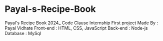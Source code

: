 # Payal-s-Recipe-Book
Payal's Recipe Book 2024_ Code Clause Internship First project
Made By : Payal Vidhate
Front-end : HTML, CSS, JavaScript
Back-end  : Node-js
Database : MySql
